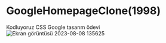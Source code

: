 # GoogleHomepageClone(1998)
Kodluyoruz CSS Google tasarım ödevi
![Ekran görüntüsü 2023-08-08 135625](https://github.com/frknbyrktrs/google-tasarim-odevi/assets/138303204/5e3451bd-664a-4a59-a6ff-1931bafd463a)

